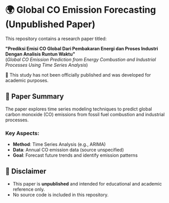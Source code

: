 # 🌍 Global CO Emission Forecasting (Unpublished Paper)

This repository contains a research paper titled:

**"Prediksi Emisi CO Global Dari Pembakaran Energi dan Proses Industri Dengan Analisis Runtun Waktu"**  
(*Global CO Emission Prediction from Energy Combustion and Industrial Processes Using Time Series Analysis*)

📌 This study has not been officially published and was developed for academic purposes.

## 📄 Paper Summary

The paper explores time series modeling techniques to predict global carbon monoxide (CO) emissions from fossil fuel combustion and industrial processes.

### Key Aspects:
- **Method**: Time Series Analysis (e.g., ARIMA)
- **Data**: Annual CO emission data (source unspecified)
- **Goal**: Forecast future trends and identify emission patterns

## 📝 Disclaimer

- This paper is **unpublished** and intended for educational and academic reference only.
- No source code is included in this repository.
